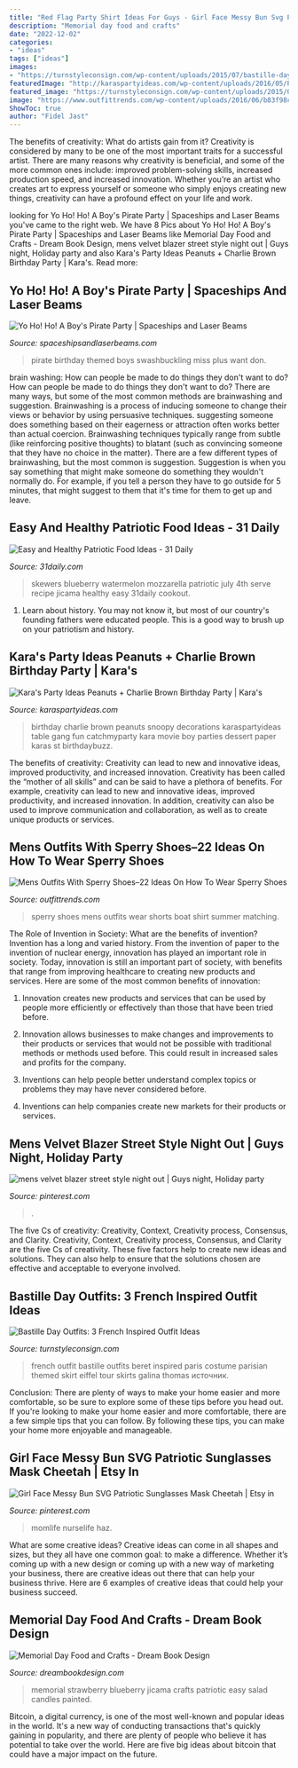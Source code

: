 ```yaml
---
title: "Red Flag Party Shirt Ideas For Guys - Girl Face Messy Bun Svg Patriotic Sunglasses Mask Cheetah"
description: "Memorial day food and crafts"
date: "2022-12-02"
categories:
- "ideas"
tags: ["ideas"]
images:
- "https://turnstyleconsign.com/wp-content/uploads/2015/07/bastille-day-stripes2.jpg"
featuredImage: "http://karaspartyideas.com/wp-content/uploads/2016/05/Peanuts-Charlie-Brown-Birthday-Party-via-Karas-Party-Ideas-KarasPartyIdeas.com24.jpeg"
featured_image: "https://turnstyleconsign.com/wp-content/uploads/2015/07/bastille-day-stripes2.jpg"
image: "https://www.outfittrends.com/wp-content/uploads/2016/06/b83f98cddf1c30580f7810d62e073252.jpg"
ShowToc: true
author: "Fidel Jast"
---
```



The benefits of creativity: What do artists gain from it?
Creativity is considered by many to be one of the most important traits for a successful artist. There are many reasons why creativity is beneficial, and some of the more common ones include: improved problem-solving skills, increased production speed, and increased innovation. Whether you’re an artist who creates art to express yourself or someone who simply enjoys creating new things, creativity can have a profound effect on your life and work.

	

		
looking for Yo Ho! Ho! A Boy&#039;s Pirate Party | Spaceships and Laser Beams you've came to the right web. We have 8 Pics about Yo Ho! Ho! A Boy&#039;s Pirate Party | Spaceships and Laser Beams like Memorial Day Food and Crafts - Dream Book Design, mens velvet blazer street style night out | Guys night, Holiday party and also Kara&#039;s Party Ideas Peanuts + Charlie Brown Birthday Party | Kara&#039;s. Read more:
		
    
## Yo Ho! Ho! A Boy&#039;s Pirate Party | Spaceships And Laser Beams

<img loading=lazy src="http://spaceshipsandlaserbeams.com/wp-content/uploads/2015/09/pirate-birthday-party-ideas-for-boys-2.jpg" onerror="this.onerror=null;this.src='https://tse4.mm.bing.net/th?id=OIP.SEajsTee6FMKhDZ_u2TM4QHaLH&amp;pid=15.1';" alt="Yo Ho! Ho! A Boy&#039;s Pirate Party | Spaceships and Laser Beams">

_Source: spaceshipsandlaserbeams.com_

>pirate birthday themed boys swashbuckling miss plus want don. 

	

brain washing: How can people be made to do things they don't want to do?
How can people be made to do things they don't want to do? There are many ways, but some of the most common methods are brainwashing and suggestion. Brainwashing is a process of inducing someone to change their views or behavior by using persuasive techniques. suggesting someone does something based on their eagerness or attraction often works better than actual coercion. Brainwashing techniques typically range from subtle (like reinforcing positive thoughts) to blatant (such as convincing someone that they have no choice in the matter). 
There are a few different types of brainwashing, but the most common is suggestion. Suggestion is when you say something that might make someone do something they wouldn't normally do. For example, if you tell a person they have to go outside for 5 minutes, that might suggest to them that it's time for them to get up and leave.

    
## Easy And Healthy Patriotic Food Ideas - 31 Daily

<img loading=lazy src="https://www.31daily.com/wp-content/uploads/2017/06/Watermelon-Mozzarella-and-Blueberry-Skewers2.png" onerror="this.onerror=null;this.src='https://tse2.mm.bing.net/th?id=OIP.IdZZJjHzgXd1mtZsjDzk2QHaLH&amp;pid=15.1';" alt="Easy and Healthy Patriotic Food Ideas - 31 Daily">

_Source: 31daily.com_

>skewers blueberry watermelon mozzarella patriotic july 4th serve recipe jicama healthy easy 31daily cookout. 

	

1) Learn about history. You may not know it, but most of our country's founding fathers were educated people. This is a good way to brush up on your patriotism and history. 

    
## Kara&#039;s Party Ideas Peanuts + Charlie Brown Birthday Party | Kara&#039;s

<img loading=lazy src="http://karaspartyideas.com/wp-content/uploads/2016/05/Peanuts-Charlie-Brown-Birthday-Party-via-Karas-Party-Ideas-KarasPartyIdeas.com24.jpeg" onerror="this.onerror=null;this.src='https://tse4.mm.bing.net/th?id=OIP.0HcSnGpIL507XAlablXouAHaLH&amp;pid=15.1';" alt="Kara&#039;s Party Ideas Peanuts + Charlie Brown Birthday Party | Kara&#039;s">

_Source: karaspartyideas.com_

>birthday charlie brown peanuts snoopy decorations karaspartyideas table gang fun catchmyparty kara movie boy parties dessert paper karas st birthdaybuzz. 

	

The benefits of creativity: Creativity can lead to new and innovative ideas, improved productivity, and increased innovation.
Creativity has been called the “mother of all skills” and can be said to have a plethora of benefits. For example, creativity can lead to new and innovative ideas, improved productivity, and increased innovation. In addition, creativity can also be used to improve communication and collaboration, as well as to create unique products or services.

    
## Mens Outfits With Sperry Shoes–22 Ideas On How To Wear Sperry Shoes

<img loading=lazy src="https://www.outfittrends.com/wp-content/uploads/2016/06/b83f98cddf1c30580f7810d62e073252.jpg" onerror="this.onerror=null;this.src='https://tse1.mm.bing.net/th?id=OIP.GUxA-wMfHKgnEpxgfAkcCQHaLH&amp;pid=15.1';" alt="Mens Outfits With Sperry Shoes–22 Ideas On How To Wear Sperry Shoes">

_Source: outfittrends.com_

>sperry shoes mens outfits wear shorts boat shirt summer matching. 

	

The Role of Invention in Society: What are the benefits of invention?
Invention has a long and varied history. From the invention of paper to the invention of nuclear energy, innovation has played an important role in society. Today, innovation is still an important part of society, with benefits that range from improving healthcare to creating new products and services. Here are some of the most common benefits of innovation:
1. Innovation creates new products and services that can be used by people more efficiently or effectively than those that have been tried before.

2. Innovation allows businesses to make changes and improvements to their products or services that would not be possible with traditional methods or methods used before. This could result in increased sales and profits for the company.

3. Inventions can help people better understand complex topics or problems they may have never considered before.

4. Inventions can help companies create new markets for their products or services.

    
## Mens Velvet Blazer Street Style Night Out | Guys Night, Holiday Party

<img loading=lazy src="https://i.pinimg.com/originals/c0/5a/76/c05a76254cee0447c0c8e56893dcf136.jpg" onerror="this.onerror=null;this.src='https://tse4.mm.bing.net/th?id=OIP.xLkZ0IUBzujkRbLlicyiGQHaLH&amp;pid=15.1';" alt="mens velvet blazer street style night out | Guys night, Holiday party">

_Source: pinterest.com_

>. 

	

The five Cs of creativity: Creativity, Context, Creativity process, Consensus, and Clarity.
Creativity, Context, Creativity process, Consensus, and Clarity are the five Cs of creativity. These five factors help to create new ideas and solutions. They can also help to ensure that the solutions chosen are effective and acceptable to everyone involved.

    
## Bastille Day Outfits: 3 French Inspired Outfit Ideas

<img loading=lazy src="https://turnstyleconsign.com/wp-content/uploads/2015/07/bastille-day-stripes2.jpg" onerror="this.onerror=null;this.src='https://tse2.mm.bing.net/th?id=OIP.B9Xx8-jdAe96Ja6H_jAK7wAAAA&amp;pid=15.1';" alt="Bastille Day Outfits: 3 French Inspired Outfit Ideas">

_Source: turnstyleconsign.com_

>french outfit bastille outfits beret inspired paris costume parisian themed skirt eiffel tour skirts galina thomas источник. 

	

Conclusion: There are plenty of ways to make your home easier and more comfortable, so be sure to explore some of these tips before you head out.
If you're looking to make your home easier and more comfortable, there are a few simple tips that you can follow. By following these tips, you can make your home more enjoyable and manageable.

    
## Girl Face Messy Bun SVG Patriotic Sunglasses Mask Cheetah | Etsy In

<img loading=lazy src="https://i.pinimg.com/736x/db/40/88/db408861202aaecacaf61de09ccb0ff3.jpg" onerror="this.onerror=null;this.src='https://tse1.mm.bing.net/th?id=OIP.BkzImwTNFjP00MELSv7E9QHaGl&amp;pid=15.1';" alt="Girl Face Messy Bun SVG Patriotic Sunglasses Mask Cheetah | Etsy in">

_Source: pinterest.com_

>momlife nurselife haz. 

	

What are some creative ideas?
Creative ideas can come in all shapes and sizes, but they all have one common goal: to make a difference. Whether it’s coming up with a new design or coming up with a new way of marketing your business, there are creative ideas out there that can help your business thrive. Here are 6 examples of creative ideas that could help your business succeed.

    
## Memorial Day Food And Crafts - Dream Book Design

<img loading=lazy src="http://dreambookdesign.com/wp-content/uploads/2015/05/blueberry-strawberry-jicama-salsa3.jpg" onerror="this.onerror=null;this.src='https://tse2.mm.bing.net/th?id=OIP.dVBXLRlX6PMUUdLFykrEhwAAAA&amp;pid=15.1';" alt="Memorial Day Food and Crafts - Dream Book Design">

_Source: dreambookdesign.com_

>memorial strawberry blueberry jicama crafts patriotic easy salad candles painted. 

	

Bitcoin, a digital currency, is one of the most well-known and popular ideas in the world. It's a new way of conducting transactions that's quickly gaining in popularity, and there are plenty of people who believe it has potential to take over the world. Here are five big ideas about bitcoin that could have a major impact on the future.

